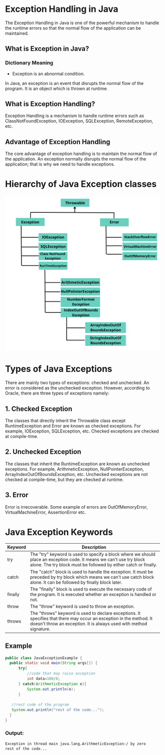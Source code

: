 # Exception Handling in Java
The Exception Handling in Java is one of the powerful mechanism to handle the runtime errors so that the normal flow of the application can be maintained.

## What is Exception in Java?
### Dictionary Meaning
  - Exception is an abnormal condition.

In Java, an exception is an event that disrupts the normal flow of the program. It is an object which is thrown at runtime.

## What is Exception Handling?
Exception Handling is a mechanism to handle runtime errors such as ClassNotFoundException, IOException, SQLException, RemoteException, etc.

## Advantage of Exception Handling
The core advantage of exception handling is to maintain the normal flow of the application. An exception normally disrupts the normal flow of the application; that is why we need to handle exceptions.

# Hierarchy of Java Exception classes

![Throwable](/Exception/image/Throwable.png)

# Types of Java Exceptions
There are mainly two types of exceptions: checked and unchecked. An error is considered as the unchecked exception. However, according to Oracle, there are three types of exceptions namely:

## 1. Checked Exception
The classes that directly inherit the Throwable class except RuntimeException and Error are known as checked exceptions. For example, IOException, SQLException, etc. Checked exceptions are checked at compile-time.

## 2. Unchecked Exception
The classes that inherit the RuntimeException are known as unchecked exceptions. For example, ArithmeticException, NullPointerException, ArrayIndexOutOfBoundsException, etc. Unchecked exceptions are not checked at compile-time, but they are checked at runtime.

## 3. Error
Error is irrecoverable. Some example of errors are OutOfMemoryError, VirtualMachineError, AssertionError etc.

# Java Exception Keywords

| Keyword |	Description |
| ------- | ----------- |
| try |	The "try" keyword is used to specify a block where we should place an exception code. It means we can't use try block alone. The try block must be followed by either catch or finally. |
| catch |	The "catch" block is used to handle the exception. It must be preceded by try block which means we can't use catch block alone. It can be followed by finally block later. |
| finally |	The "finally" block is used to execute the necessary code of the program. It is executed whether an exception is handled or not.
| throw |	The "throw" keyword is used to throw an exception. |
| throws | The "throws" keyword is used to declare exceptions. It specifies that there may occur an exception in the method. It doesn't throw an exception. It is always used with method signature. |

## Example

```java
public class JavaExceptionExample {  
  public static void main(String args[]) {  
      try{  
          //code that may raise exception  
          int data=100/0;  
      } catch(ArithmeticException e){
          System.out.println(e);
      }  
      
   //rest code of the program   
   System.out.println("rest of the code...");  
  }  
}  
```

### Output:
```
Exception in thread main java.lang.ArithmeticException:/ by zero
rest of the code...
```
